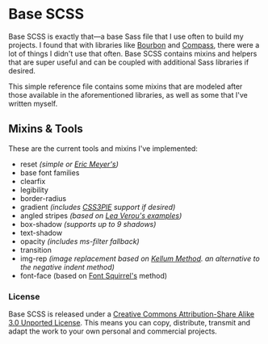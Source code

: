 # Base SCSS
Base SCSS is exactly that&mdash;a base Sass file that I use often to build my projects. I found that with libraries like [Bourbon][bourbon] and [Compass][compass], there were a lot of things I didn't use that often. Base SCSS contains mixins and helpers that are super useful and can be coupled with additional Sass libraries if desired.

This simple reference file contains some mixins that are modeled after those available in the aforementioned libraries, as well as some that I've written myself.

## Mixins &amp; Tools
These are the current tools and mixins I've implemented:

* reset *(simple or [Eric Meyer's][reset])*
* base font families
* clearfix
* legibility
* border-radius
* gradient *(includes [CSS3PIE][css3pie] support if desired)*
* angled stripes *(based on [Lea Verou's examples][patterns])*
* box-shadow *(supports up to 9 shadows)*
* text-shadow
* opacity *(includes ms-filter fallback)*
* transition
* img-rep *(image replacement based on [Kellum Method][kellum]. an alternative to the negative indent method)*
* font-face (based on [Font Squirrel's][fontsquirrel] method)

### License
Base SCSS is released under a [Creative Commons Attribution-Share Alike 3.0 Unported License][ccl]. This means you can copy, distribute, transmit and adapt the work to your own personal and commercial projects.

[bourbon]: https://github.com/thoughtbot/bourbon "Bourbon by @thoughtbot"
[compass]: https://github.com/chriseppstein/compass "Compass by @scottdavis"
[ccl]: http://creativecommons.org/licenses/by-sa/3.0/ "Creative Commons Attribution-Share Alike 3.0 Unported License"
[kellum]: http://www.zeldman.com/2012/03/01/replacing-the-9999px-hack-new-image-replacement/ "Replacing the -9999px Hack (New Image Replacement)"
[css3pie]: http://css3pie.com "CSS3PIE"
[patterns]: http://lea.verou.me/2010/12/checkered-stripes-other-background-patterns-with-css3-gradients/ "Checkerboard, striped & other background patterns with CSS3 gradients"
[reset]: http://meyerweb.com/eric/tools/css/reset/ "Eric Meyer's CSS Reset"
[fontsquirrel]: http://fontsquirrel.com "Free fonts for graphic designers"